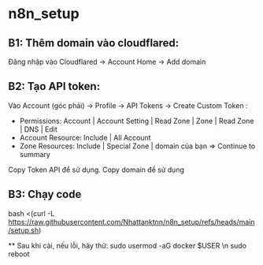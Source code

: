 # n8n_setup
## B1: Thêm domain vào cloudflared: 
Đăng nhập vào Cloudflared -> Account Home -> Add domain
## B2: Tạo API token:
Vào Account (góc phải) -> Profile -> API Tokens -> Create Custom Token :
- Permissions:
  Account | Account Setting | Read
  Zone | Zone | Read
  Zone | DNS | Edit
- Account Resource:
  Include | All Account
- Zone Resources:
  Include | Special Zone | domain của bạn
=> Continue to summary

Copy Token API để sử dụng.
Copy domain để sử dụng

## B3: Chạy code
bash <(curl -L https://raw.githubusercontent.com/Nhattanktnn/n8n_setup/refs/heads/main/setup.sh)

** Sau khi cài, nếu lỗi, hãy thử:
sudo usermod -aG docker $USER \n
sudo reboot
